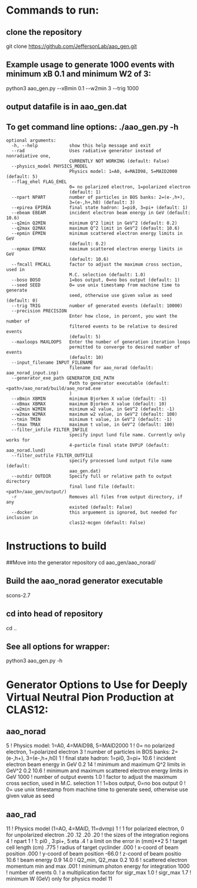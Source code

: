 # Commands to run:

## clone the repository
git clone https://github.com/JeffersonLab/aao_gen.git
 
## Example usage to generate 1000 events with minimum xB 0.1 and minimum W2 of 3:
python3 aao_gen.py --xBmin 0.1 --w2min 3 --trig 1000  
## output datafile is in aao_gen.dat

## To get command line options: ./aao_gen.py -h

```
optional arguments:
  -h, --help            show this help message and exit
  --rad                 Uses radiative generator instead of nonradiative one,
                        CURRENTLY NOT WORKING (default: False)
  --physics_model PHYSICS_MODEL
                        Physics model: 1=A0, 4=MAID98, 5=MAID2000 (default: 5)
  --flag_ehel FLAG_EHEL
                        0= no polarized electron, 1=polarized electron
                        (default: 1)
  --npart NPART         number of particles in BOS banks: 2=(e-,h+),
                        3=(e-,h+,h0) (default: 3)
  --epirea EPIREA       final state hadron: 1=pi0, 3=pi+ (default: 1)
  --ebeam EBEAM         incident electron beam energy in GeV (default: 10.6)
  --q2min Q2MIN         minimum Q^2 limit in GeV^2 (default: 0.2)
  --q2max Q2MAX         maximum Q^2 limit in GeV^2 (default: 10.6)
  --epmin EPMIN         minimum scattered electron energy limits in GeV
                        (default: 0.2)
  --epmax EPMAX         maximum scattered electron energy limits in GeV
                        (default: 10.6)
  --fmcall FMCALL       factor to adjust the maximum cross section, used in
                        M.C. selection (default: 1.0)
  --boso BOSO           1=bos output, 0=no bos output (default: 1)
  --seed SEED           0= use unix timestamp from machine time to generate
                        seed, otherwise use given value as seed (default: 0)
  --trig TRIG           number of generated events (default: 10000)
  --precision PRECISION
                        Enter how close, in percent, you want the number of
                        filtered events to be relative to desired events
                        (default: 5)
  --maxloops MAXLOOPS   Enter the number of generation iteration loops
                        permitted to converge to desired number of events
                        (default: 10)
  --input_filename INPUT_FILENAME
                        filename for aao_norad (default: aao_norad_input.inp)
  --generator_exe_path GENERATOR_EXE_PATH
                        Path to generator executable (default: <path>/aao_norad/build/aao_norad.exe
                        )
  --xBmin XBMIN         minimum Bjorken X value (default: -1)
  --xBmax XBMAX         maximum Bjorken X value (default: 10)
  --w2min W2MIN         minimum w2 value, in GeV^2 (default: -1)
  --w2max W2MAX         maximum w2 value, in GeV^2 (default: 100)
  --tmin TMIN           minimum t value, in GeV^2 (default: -1)
  --tmax TMAX           maximum t value, in GeV^2 (default: 100)
  --filter_infile FILTER_INFILE
                        specify input lund file name. Currently only works for
                        4-particle final state DVPiP (default: aao_norad.lund)
  --filter_outfile FILTER_OUTFILE
                        specify processed lund output file name (default:
                        aao_gen.dat)
  --outdir OUTDIR       Specify full or relative path to output directory
                        final lund file (default: <path>/aao_gen/output/)
  -r                    Removes all files from output directory, if any
                        existed (default: False)
  --docker              this arguement is ignored, but needed for inclusion in
                        clas12-mcgen (default: False)

```
# Instructions to build
##Move into the generator repository
cd aao_gen/aao_norad/

## Build the aao_norad generator executable
scons-2.7

## cd into head of repository
cd ..

## See all options for wrapper:
python3 aao_gen.py -h


#  Generator Options to Use for Deeply Virtual Neutral Pion Production at CLAS12:
## aao_norad
5            ! Physics model: 1=A0, 4=MAID98, 5=MAID2000
1            ! 0= no polarized electron, 1=polarized electron
3            ! number of particles in BOS banks: 2=(e-,h+), 3=(e-,h+,h0)
1            ! final state hadron: 1=pi0, 3=pi+
10.6         ! incident electron beam energy in GeV
0.2 14       ! minimum and maximum Q^2 limits in GeV^2
0.2 10.6     ! minimum and maximum scattered electron energy limits in GeV
1000         ! number of output events
1.0          ! factor to adjust the maximum cross section, used in M.C. selection
1            ! 1=bos output, 0=no bos output
0            ! 0= use unix timestamp from machine time to generate seed, otherwise use given value as seed

## aao_rad
11                ! Physics model (1=AO, 4=MAID, 11=dvmp)
1	                !  1 for polarized electron, 0 for unpolarized electron 
.20 .12 .20 .20   ! the sizes of the integration regions
4                 ! npart
1                 ! 1: pi0 , 3:pi+, 5:eta
.4                ! a limit on the error in (mm)**2
5                 ! target cell length (cm)
.775              ! radius of target cyclinder
.000              ! x-coord of beam position
.000              ! y-coord of beam position
-66.0             ! z-coord of beam positio
10.6              ! beam energy
0.9 14.0          ! Q2_min, Q2_max
0.2 10.6          ! scattered electron momentum min and max
.001              ! minimum photon energy for integration
1000              ! number of events
0.                ! a multiplication factor for sigr_max
1.0               ! sigr_max
1.7		             ! minimum W (GeV) only for physics model 11
